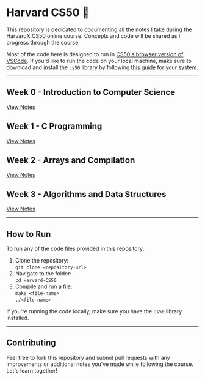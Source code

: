# Harvard CS50 📖

This repository is dedicated to documenting all the notes I take during the HarvardX CS50 online course. Concepts and code will be shared as I progress through the course.

Most of the code here is designed to run in [CS50's browser version of VSCode](https://cs50.dev). If you'd like to run the code on your local machine, make sure to download and install the `cs50` library by following [this guide](https://cs50.readthedocs.io/library/c/) for your system.

---

## Week 0 - Introduction to Computer Science

[View Notes](week-0/notes.md)

## Week 1 - C Programming

[View Notes](week-1/notes.md)

## Week 2 - Arrays and Compilation

[View Notes](week-2/notes.md)

## Week 3 - Algorithms and Data Structures

[View Notes](week-3/notes.md)

---

## How to Run

To run any of the code files provided in this repository:

1. Clone the repository:  
   `git clone <repository-url>`
2. Navigate to the folder:  
   `cd Harvard-CS50`
3. Compile and run a file:  
   `make <file-name>`  
   `./<file-name>`

If you're running the code locally, make sure you have the `cs50` library installed.

---

## Contributing

Feel free to fork this repository and submit pull requests with any improvements or additional notes you've made while following the course. Let's learn together!
